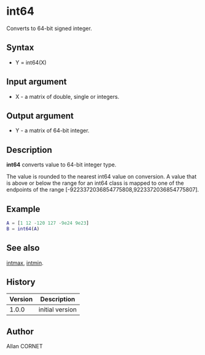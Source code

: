 # int64

Converts to 64-bit signed integer.

## Syntax

- Y = int64(X)

## Input argument

- X - a matrix of double, single or integers.

## Output argument

- Y - a matrix of 64-bit integer.

## Description

  <p><b>int64</b> converts value to 64-bit integer type.</p>
  <p>The value is rounded to the nearest int64 value on conversion. A value that is above or below the range for an int64 class is mapped to one of the endpoints of the range [-9223372036854775808,9223372036854775807].</p>

## Example

```matlab
A = [1 12 -120 127 -9e24 9e23]
B = int64(A)
```

## See also

[intmax](intmax.md), [intmin](intmax.md).

## History

| Version | Description     |
| ------- | --------------- |
| 1.0.0   | initial version |

## Author

Allan CORNET
